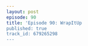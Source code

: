 ```yaml
---
layout: post
episode: 90
title: 'Episode 90: WrapItUp
published: true
track_id: 679265298
---
```

<div class='list post-player' track='{{page.track_id}}'></div>
